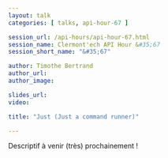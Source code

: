 ```yaml
---
layout: talk
categories: [ talks, api-hour-67 ]

session_url: /api-hours/api-hour-67.html
session_name: Clermont'ech API Hour &#35;67
session_short_name: "&#35;67"

author: Timothe Bertrand
author_url:
author_image:

slides_url:
video:

title: "Just (Just a command runner)"

---
```


Descriptif à venir (très) prochainement !